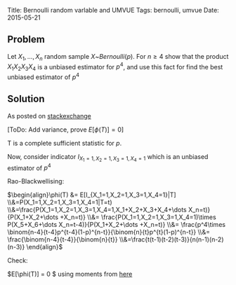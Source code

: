 Title: Bernoulli random varlable and UMVUE
Tags: bernoulli, umvue
Date: 2015-05-21

## Problem

Let $X_1,...,X_n$ random sample $X$~$Bernoulli(p)$.
For $n\geq 4$ show that the product $X_1X_2X_3X_4$ is a unbiased estimator for $p^4$, 
and use this fact for find the best unbiased estimator of $p^4$


## Solution

As posted on [stackexchange](http://stats.stackexchange.com/a/153315/11668)

[ToDo: Add variance, prove $E[\phi(T)]=0$]

T is a complete sufficient statistic for $p$. 

Now, consider indicator $I_{X_1=1,X_2=1,X_3=1,X_4=1}$ which is an unbiased estimator of $p^4$

Rao-Blackwellising:

$\begin{align}\phi(T) &= E[I_{X_1=1,X_2=1,X_3=1,X_4=1}|T]  \\&=P(X_1=1,X_2=1,X_3=1,X_4=1|T=t) \\&=\frac{P(X_1=1,X_2=1,X_3=1,X_4=1,X_1+X_2+X_3+X_4+\dots X_n=t)}{P(X_1+X_2+\dots +X_n=t)}  \\&= \frac{P(X_1=1,X_2=1,X_3=1,X_4=1)\times P(X_5+X_6+\dots X_n=t-4)}{P(X_1+X_2+\dots +X_n=t)} 
\\&= \frac{p^4\times \binom{n-4}{t-4}p^{t-4}(1-p)^{n-t}}{\binom{n}{t}p^{t}(1-p)^{n-t}}
\\&= \frac{\binom{n-4}{t-4}}{\binom{n}{t}} 
\\&=\frac{t(t-1)(t-2)(t-3)}{n(n-1)(n-2)(n-3)} \end{align}$


Check:

$E[\phi(T)] = 0 $ using moments from [here](http://mathworld.wolfram.com/BinomialDistribution.html)



